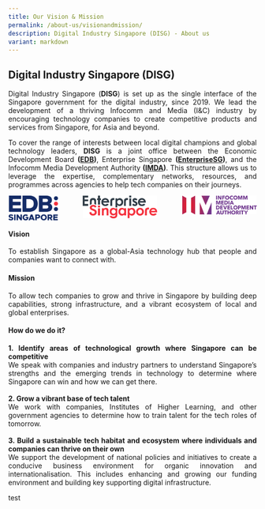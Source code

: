 ```yaml
---
title: Our Vision & Mission
permalink: /about-us/visionandmission/
description: Digital Industry Singapore (DISG) - About us
variant: markdown
---
```

##  Digital Industry Singapore (DISG) 
<p align="justify">Digital Industry Singapore (<b>DISG</b>) is set up as the single interface of the Singapore government for the digital industry, since 2019. We lead the development of a thriving Infocomm and Media (I&amp;C) industry by encouraging technology companies to create competitive products and services from Singapore, for Asia and beyond.</p>
<p align="justify">To cover the range of interests between local digital champions and global technology leaders, <b>DISG</b> is a joint office between the Economic Development Board <b>(<a target="\_blank" href="https://www.edb.gov.sg/">EDB</a>)</b>, Enterprise Singapore <b>(<a target="\_blank" href="https://www.enterprisesg.gov.sg/">EnterpriseSG</a>)</b>, and the Infocomm Media Development Authority <b>(<a target="\_blank" href="https://www.imda.gov.sg/">IMDA</a>)</b>. This structure allows us to leverage the expertise, complementary networks, resources, and programmes across agencies to help tech companies on their journeys.</p>
<div style="text-align: center;">
<img style="float: left; max-width: 20%; margin-right: 10px;" src="/images/Logos/edb%20logo.png">
<img style="display: inline; max-width: 30%" src="/images/Logos/esg%20logo.png">
<img style="float: right; max-width: 30%; margin-left: 10px;" src="/images/Logos/imda%20logo.png"></div>

#### **Vision**
<p align="justify">To establish Singapore as a global-Asia technology hub that people and companies want to connect with.</p>

#### **Mission**
<p align="justify">To allow tech companies to grow and thrive in Singapore by building deep capabilities, strong infrastructure, and a vibrant ecosystem of local and global enterprises.</p>

#### **How do we do it?**
<p align="justify"><b>1. Identify areas of technological growth where Singapore can be competitive<br></b>
We speak with companies and industry partners to understand Singapore’s strengths and the emerging trends in technology to determine where Singapore can win and how we can get there.<br><br>
<b>2. Grow a vibrant base of tech talent<br></b>
We work with companies, Institutes of Higher Learning, and other government agencies to determine how to train talent for the tech roles of tomorrow. <br><br> 
<b>3.	Build a sustainable tech habitat and ecosystem where individuals and companies can thrive on their own<br></b>
We support the development of national policies and initiatives to create a conducive business environment for organic innovation and internationalisation. This includes enhancing and growing our funding environment and building key supporting digital infrastructure.</p>test
<br>